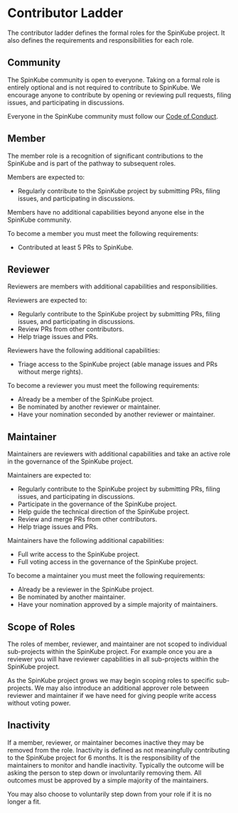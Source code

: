 # Contributor Ladder

The contributor ladder defines the formal roles for the SpinKube project. It also defines the requirements and responsibilities for each role.

## Community

The SpinKube community is open to everyone. Taking on a formal role is entirely optional and is not required to contribute to SpinKube. We encourage anyone to contribute by opening or reviewing pull requests, filing issues, and participating in discussions.

Everyone in the SpinKube community must follow our [Code of Conduct](CODE_OF_CONDUCT.md).

## Member

The member role is a recognition of significant contributions to the SpinKube and is part of the pathway to subsequent roles.

Members are expected to:

- Regularly contribute to the SpinKube project by submitting PRs, filing issues, and participating in discussions.

Members have no additional capabilities beyond anyone else in the SpinKube community.

To become a member you must meet the following requirements:

- Contributed at least 5 PRs to SpinKube.

## Reviewer

Reviewers are members with additional capabilities and responsibilities.

Reviewers are expected to:

- Regularly contribute to the SpinKube project by submitting PRs, filing issues, and participating in discussions.
- Review PRs from other contributors.
- Help triage issues and PRs.

Reviewers have the following additional capabilities:

- Triage access to the SpinKube project (able manage issues and PRs without merge rights).

To become a reviewer you must meet the following requirements:

- Already be a member of the SpinKube project.
- Be nominated by another reviewer or maintainer.
- Have your nomination seconded by another reviewer or maintainer.

## Maintainer

Maintainers are reviewers with additional capabilities and take an active role in the governance of the SpinKube project.

Maintainers are expected to:

- Regularly contribute to the SpinKube project by submitting PRs, filing issues, and participating in discussions.
- Participate in the governance of the SpinKube project.
- Help guide the technical direction of the SpinKube project.
- Review and merge PRs from other contributors.
- Help triage issues and PRs.

Maintainers have the following additional capabilities:

- Full write access to the SpinKube project.
- Full voting access in the governance of the SpinKube project.

To become a maintainer you must meet the following requirements:

- Already be a reviewer in the SpinKube project.
- Be nominated by another maintainer.
- Have your nomination approved by a simple majority of maintainers.

## Scope of Roles

The roles of member, reviewer, and maintainer are not scoped to individual sub-projects within the SpinKube project. For example once you are a reviewer you will have reviewer capabilities in all sub-projects within the SpinKube project.

As the SpinKube project grows we may begin scoping roles to specific sub-projects. We may also introduce an additional approver role between reviewer and maintainer if we have need for giving people write access without voting power.

## Inactivity

If a member, reviewer, or maintainer becomes inactive they may be removed from the role. Inactivity is defined as not meaningfully contributing to the SpinKube project for 6 months. It is the responsibility of the maintainers to monitor and handle inactivity. Typically the outcome will be asking the person to step down or involuntarily removing them. All outcomes must be approved by a simple majority of the maintainers.

You may also choose to voluntarily step down from your role if it is no longer a fit.
